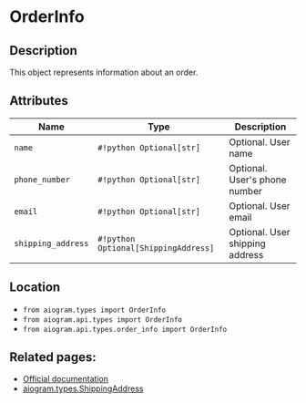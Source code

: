 # OrderInfo

## Description

This object represents information about an order.


## Attributes

| Name | Type | Description |
| - | - | - |
| `name` | `#!python Optional[str]` | Optional. User name |
| `phone_number` | `#!python Optional[str]` | Optional. User's phone number |
| `email` | `#!python Optional[str]` | Optional. User email |
| `shipping_address` | `#!python Optional[ShippingAddress]` | Optional. User shipping address |



## Location

- `from aiogram.types import OrderInfo`
- `from aiogram.api.types import OrderInfo`
- `from aiogram.api.types.order_info import OrderInfo`

## Related pages:

- [Official documentation](https://core.telegram.org/bots/api#orderinfo)
- [aiogram.types.ShippingAddress](../types/shipping_address.md)
